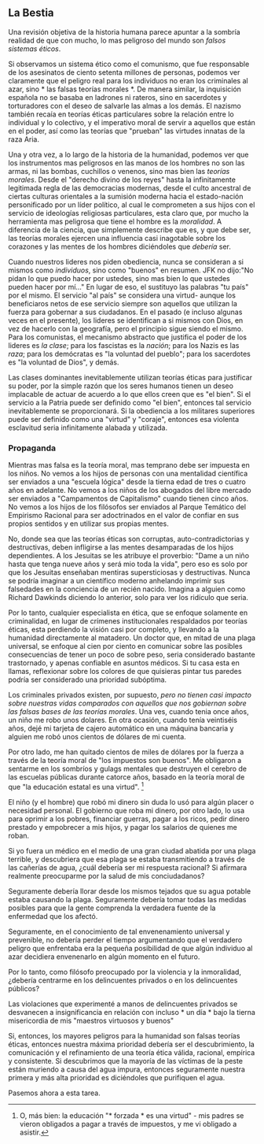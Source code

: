 ## La Bestia

Una revisión objetiva de la historia humana parece apuntar a la sombría realidad de que con mucho, lo mas peligroso del mundo son *falsos sistemas éticos*.

Si observamos un sistema ético como el comunismo, que fue responsable de los asesinatos de ciento setenta millones de personas, podemos ver claramente que el peligro real para los individuos no eran los criminales al azar, sino * las falsas teorías morales *. De manera similar, la inquisición española no se basaba en ladrones ni rateros, sino en sacerdotes y torturadores con el deseo de salvarle las almas a los demás. El nazismo también recaía en teorías éticas particulares sobre la relación entre lo individual y lo colectivo, y el imperativo moral de servir a aquellos que están en el poder, así como las teorías que "prueban" las virtudes innatas de la raza Aria.

Una y otra vez, a lo largo de la historia de la humanidad, podemos ver que los instrumentos mas peligrosos en las manos de los hombres no son las armas, ni las bombas, cuchillos o venenos, sino mas bien las *teorías morales*. Desde el "derecho divino de los reyes" hasta la infinitamente legitimada regla de las democracias modernas, desde el culto ancestral de ciertas culturas orientales a la sumisión moderna hacia el estado-nación personificado por un líder político, al cual le comprometen a sus hijos con el servicio de ideologías religiosas particulares, esta claro que, por mucho la herramienta mas peligrosa que tiene el hombre es la *moralidad*. A diferencia de la ciencia, que simplemente describe que es, y que debe ser, las teorías morales ejercen una influencia casi inagotable sobre los corazones y las mentes de los hombres diciéndoles que *debería* ser.

Cuando nuestros lideres nos piden obediencia, nunca se consideran a si mismos como *individuos*, sino como "buenos" en resumen. JFK no dijo:"No pidan lo que puedo hacer por ustedes, sino mas bien lo que ustedes pueden hacer por mí..." En lugar de eso, el sustituyo las palabras "tu país" por el mismo. El servicio "al país" se considera una virtud- aunque los beneficiaros netos de ese servicio siempre son aquellos que utilizan la fuerza para gobernar a sus ciudadanos. En el pasado (e incluso algunas veces en el presente), los lideres se identifican a si mismos con Dios, en vez de hacerlo con la geografía, pero el principio sigue siendo el mismo. Para los comunistas, el mecanismo abstracto que justifica el poder de los lideres es *la clase*; para los fascistas es la *nación*; para los Nazis es las *raza*; para los demócratas es "la voluntad del pueblo"; para los sacerdotes es "la voluntad de Dios", y demás.

Las clases dominantes inevitablemente utilizan teorías éticas para justificar su poder, por la simple razón que los seres humanos tienen un deseo implacable de actuar de acuerdo a lo que ellos creen que es "el bien". Si el servicio a la Patria puede ser definido como "el bien", entonces tal servicio inevitablemente se proporcionará. Si la obediencia a los militares superiores puede ser definido como una "virtud" y "coraje", entonces esa violenta esclavitud seria infinitamente alabada y utilizada.

### Propaganda

Mientras mas falsa es la teoría moral, mas temprano debe ser impuesta en los niños. No vemos a los hijos de personas con una mentalidad científica ser enviados a una "escuela lógica" desde la tierna edad de tres o cuatro años en adelante. No vemos a los niños de los abogados del libre mercado ser enviados a "Campamentos de Capitalismo" cuando tienen cinco años. No vemos a los hijos de los filósofos ser enviados al Parque Temático del Empirismo Racional para ser adoctrinados en el valor de confiar en sus propios sentidos y en utilizar sus propias mentes.

No, donde sea que las teorías éticas son corruptas, auto-contradictorias y destructivas, deben infligirse a las mentes desamparadas de los hijos dependientes. A los Jesuitas se les atribuye el proverbio: "Dame a un niño hasta que tenga nueve años y será mio toda la vida", pero eso es solo por que los Jesuitas enseñaban mentiras supersticiosas y destructivas. Nunca se podría imaginar a un científico moderno anhelando imprimir sus falsedades en la conciencia de un recién nacido. Imagina a alguien como Richard Dawkinds diciendo lo anterior, solo para ver los ridículo que seria.

Por lo tanto, cualquier especialista en ética, que se enfoque solamente en criminalidad, en lugar de crímenes institucionales respaldados por teorías éticas, esta perdiendo la visión casi por completo, y llevando a la humanidad directamente al matadero. Un doctor que, en mitad de una plaga universal, se enfoque al cien por ciento en comunicar sobre las posibles consecuencias de tener un poco de sobre peso, seria considerado bastante trastornado, y apenas confiable en asuntos médicos. Si tu casa esta en llamas, reflexionar sobre los colores de que quisieras pintar tus paredes podría ser considerado una prioridad subóptima.

Los criminales privados existen, por supuesto, *pero no tienen casi impacto sobre nuestras vidas comparados con aquellos que nos gobiernan sobre las falsas bases de las teorías morales*. Una ves, cuando tenia once años, un niño me robo unos dolares. En otra ocasión, cuando tenía veintiséis años, dejé mi tarjeta de cajero automático en una máquina bancaria y alguien me robó unos cientos de dólares de mi cuenta.

Por otro lado, me han quitado cientos de miles de dólares por la fuerza a través de la teoría moral de "los impuestos son buenos". Me obligaron a sentarme en los sombríos y gulags mentales que destruyen el cerebro de las escuelas públicas durante catorce años, basado en la teoría moral de que "la educación estatal es una virtud". [^12]

El niño (y el hombre) que robó mi dinero sin duda lo usó para algún placer o necesidad personal. El gobierno que roba mi dinero, por otro lado, lo usa para oprimir a los pobres, financiar guerras, pagar a los ricos, pedir dinero prestado y empobrecer a mis hijos, y pagar los salarios de quienes me roban.

Si yo fuera un médico en el medio de una gran ciudad abatida por una plaga terrible, y descubriera que esa plaga se estaba transmitiendo a través de las cañerías de agua, ¿cuál debería ser mi respuesta racional? Si afirmara realmente preocuparme por la salud de mis conciudadanos?

Seguramente debería llorar desde los mismos tejados que su agua potable estaba causando la plaga. Seguramente debería tomar todas las medidas posibles para que la gente comprenda la verdadera fuente de la enfermedad que los afectó.

Seguramente, en el conocimiento de tal envenenamiento universal y prevenible, no debería perder el tiempo argumentando que el verdadero peligro que enfrentaba era la pequeña posibilidad de que algún individuo al azar decidiera envenenarlo en algún momento en el futuro.

Por lo tanto, como filósofo preocupado por la violencia y la inmoralidad, ¿debería centrarme en los delincuentes privados o en los delincuentes públicos?

Las violaciones que experimenté a manos de delincuentes privados se desvanecen a insignificancia en relación con incluso * un día * bajo la tierna misericordia de mis "maestros virtuosos y buenos"

Si, entonces, los mayores peligros para la humanidad son falsas teorías éticas, entonces nuestra máxima prioridad debería ser el descubrimiento, la comunicación y el refinamiento de una teoría ética válida, racional, empírica y consistente. Si descubrimos que la mayoría de las víctimas de la peste están muriendo a causa del agua impura, entonces seguramente nuestra primera y más alta prioridad es diciéndoles que purifiquen el agua.

Pasemos ahora a esta tarea.

[^12]: O, más bien: la educación "* forzada * es una virtud" - mis padres se vieron obligados a pagar a través de impuestos, y me vi obligado a asistir.